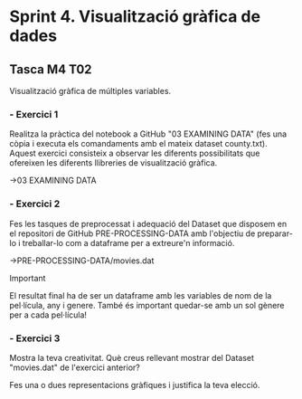 # Sprint 4. Visualització gràfica de dades

## Tasca M4 T02

Visualització gràfica de múltiples variables.



### - Exercici 1
Realitza la pràctica del notebook a GitHub "03 EXAMINING DATA" (fes una còpia i executa els comandaments amb el mateix dataset county.txt). Aquest exercici consisteix a observar les diferents possibilitats que ofereixen les diferents llibreries de visualització gràfica.

->03 EXAMINING DATA


### - Exercici 2
Fes les tasques de preprocessat  i adequació del Dataset que disposem en el repositori de GitHub PRE-PROCESSING-DATA amb l'objectiu de preparar-lo i treballar-lo com a dataframe per a extreure'n informació.

->PRE-PROCESSING-DATA/movies.dat


 Important

El resultat final ha de ser un dataframe amb les variables de nom de la pel·lícula, any i genere. També és important quedar-se amb un sol gènere per a cada pel·lícula!



### - Exercici 3

Mostra la teva creativitat. Què creus rellevant mostrar del Dataset "movies.dat" de l'exercici anterior?

Fes una o dues representacions gràfiques i justifica la teva elecció.